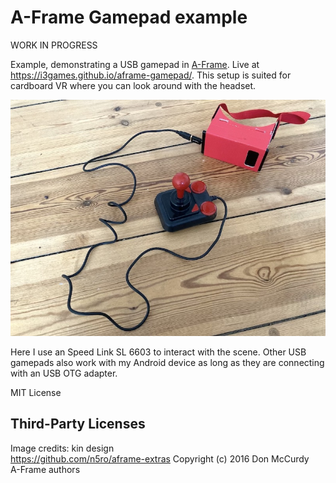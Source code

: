 # A-Frame Gamepad example

WORK IN PROGRESS

Example, demonstrating a USB gamepad in [A-Frame](https://aframe.io/). Live at https://i3games.github.io/aframe-gamepad/. This setup is suited for cardboard VR where you can look around with the headset. 

![](setup.jpg)

Here I use an Speed Link SL 6603 to interact with the scene. Other USB gamepads also work with my Android device as long as they are connecting with an USB OTG adapter. 

MIT License 

## Third-Party Licenses

Image credits: kin design    
https://github.com/n5ro/aframe-extras Copyright (c) 2016 Don McCurdy             
A-Frame authors    

